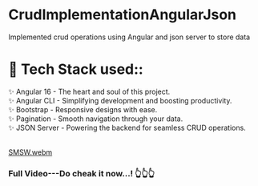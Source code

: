 # CrudImplementationAngularJson
Implemented crud operations using Angular and json server to store data


# 🧰 Tech Stack used:: <br>

✨ Angular 16 - The heart and soul of this project. <br>
✨ Angular CLI - Simplifying development and boosting productivity. <br>
✨ Bootstrap - Responsive designs with ease.<br>
✨ Pagination - Smooth navigation through your data. <br>
✨ JSON Server - Powering the backend for seamless CRUD operations. <br>
<br>

[SMSW.webm](https://github.com/ShivamVishw/CrudImplementationAngularJson/assets/106417521/bf1b7d5a-7b5a-43e9-9d0e-d5e3bd5d5a48)
<h3 class="w-title">Full Video---Do cheak it now...! 👆👆👆</h3>
